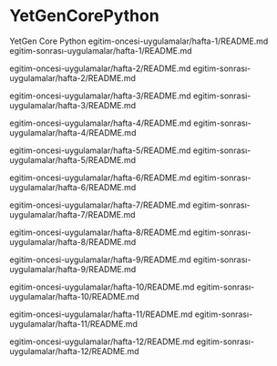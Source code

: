 # YetGenCorePython
YetGen Core Python
egitim-oncesi-uygulamalar/hafta-1/README.md
egitim-sonrası-uygulamalar/hafta-1/README.md

egitim-oncesi-uygulamalar/hafta-2/README.md
egitim-sonrası-uygulamalar/hafta-2/README.md

egitim-oncesi-uygulamalar/hafta-3/README.md
egitim-sonrasi-uygulamalar/hafta-3/README.md

egitim-oncesi-uygulamalar/hafta-4/README.md
egitim-sonrası-uygulamalar/hafta-4/README.md

egitim-oncesi-uygulamalar/hafta-5/README.md
egitim-sonrası-uygulamalar/hafta-5/README.md

egitim-oncesi-uygulamalar/hafta-6/README.md
egitim-sonrası-uygulamalar/hafta-6/README.md

egitim-oncesi-uygulamalar/hafta-7/README.md
egitim-sonrası-uygulamalar/hafta-7/README.md

egitim-oncesi-uygulamalar/hafta-8/README.md
egitim-sonrası-uygulamalar/hafta-8/README.md

egitim-oncesi-uygulamalar/hafta-9/README.md
egitim-sonrası-uygulamalar/hafta-9/README.md

egitim-oncesi-uygulamalar/hafta-10/README.md
egitim-sonrası-uygulamalar/hafta-10/README.md

egitim-oncesi-uygulamalar/hafta-11/README.md
egitim-sonrası-uygulamalar/hafta-11/README.md

egitim-oncesi-uygulamalar/hafta-12/README.md
egitim-sonrası-uygulamalar/hafta-12/README.md
